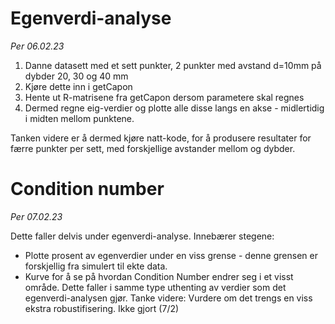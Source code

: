# Egenverdi-analyse
*Per 06.02.23*

1. Danne datasett med et sett punkter, 2 punkter med avstand d=10mm på dybder 20, 30 og 40 mm
2. Kjøre dette inn i getCapon
3. Hente ut R-matrisene fra getCapon dersom parametere skal regnes
4. Dermed regne eig-verdier og plotte alle disse langs en akse - midlertidig i midten mellom punktene.

Tanken videre er å dermed kjøre natt-kode, for å produsere resultater for færre punkter per sett, med 
forskjellige avstander mellom og dybder.

# Condition number
*Per 07.02.23*

Dette faller delvis under egenverdi-analyse. Innebærer stegene:
+ Plotte prosent av egenverdier under en viss grense - denne grensen er forskjellig fra simulert til ekte data. 
+ Kurve for å se på hvordan Condition Number endrer seg i et visst område. Dette faller i samme type uthenting av verdier som det egenverdi-analysen gjør.
Tanke videre: Vurdere om det trengs en viss ekstra robustifisering. Ikke gjort (7/2)